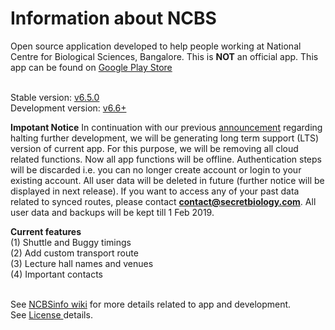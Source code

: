 # Information about NCBS

Open source application developed to help people working at National Centre for Biological Sciences, Bangalore. This is <b>NOT</b> an official app. This app can be found on <a href= "https://play.google.com/store/apps/details?id=com.rohitsuratekar.NCBSinfo">Google Play Store</a><br></br>

Stable version: <a href =https://github.com/NCBSinfo/NCBSinfo/tree/90c906a79afeb340ffbb8b4ed81b82b7cb5f1257> v6.5.0 </a></br>
Development version: <a href =https://github.com/NCBSinfo/NCBSinfo/tree/Development> v6.6+ </a></br>

**Impotant Notice**
In continuation with our previous [announcement](https://github.com/NCBSinfo/NCBSinfo/releases/tag/v6.0) regarding halting further development, we will be generating long term support (LTS) version of current app. For this purpose, we will be removing all cloud related functions. Now all app functions will be offline. Authentication steps will be discarded i.e. you can no longer create account or login to your existing account. All user data will be deleted in future (further notice will be displayed in next release). If you want to access any of your past data related to synced routes, please contact **contact@secretbiology.com**. All user data and backups will be kept till 1 Feb 2019.  

<b>Current features</b> </br>
(1) Shuttle and Buggy timings </br>
(2) Add custom transport route </br>
(3) Lecture hall names and venues </br>
(4) Important contacts </br>

</br>
See <a href = https://github.com/NCBSinfo/NCBSinfo/wiki >NCBSinfo wiki</a> for more details related to app and development.
</br>
See <a href = https://github.com/NCBSinfo/NCBSinfo/wiki/Terms-and-Conditions#for-using-code > License </a> details. 
